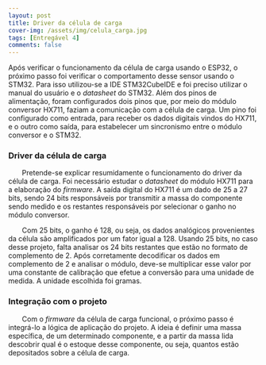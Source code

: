 ```yaml
---
layout: post
title: Driver da célula de carga
cover-img: /assets/img/celula_carga.jpg
tags: [Entregável 4]
comments: false
---
```


Após verificar o funcionamento da célula de carga usando o ESP32, o próximo passo foi verificar o comportamento desse sensor usando o STM32. 
Para isso utilizou-se a IDE STM32CubeIDE e foi preciso utilizar o manual do usuário e o *datasheet* do STM32. Além dos pinos de alimentação,
foram configurados dois pinos que, por meio do módulo conversor HX711, faziam a comunicação com a célula de carga. Um pino foi configurado
como entrada, para receber os dados digitais vindos do HX711, e o outro como saída, para estabelecer um sincronismo entre o módulo conversor
e o STM32.

### Driver da célula de carga

&nbsp;&nbsp;&nbsp;&nbsp;&nbsp;&nbsp; Pretende-se explicar resumidamente o funcionamento do driver da célula de carga. Foi necessário estudar
o *datasheet* do módulo HX711 para a elaboração do *firmware*. A saída digital do HX711 é um dado de 25 a 27 bits, sendo 24 bits responsáveis
por transmitir a massa do componente sendo medido e os restantes responsáveis por selecionar o ganho no módulo conversor.

&nbsp;&nbsp;&nbsp;&nbsp;&nbsp;&nbsp; Com 25 bits, o ganho 
é 128, ou seja, os dados analógicos provenientes da célula são amplificados por um fator igual a 128. Usando 25 bits, no caso desse projeto, 
falta analisar os 24 bits restantes que estão no formato de complemento de 2. Após corretamente decodificar os dados em complemento de 2 e analisar
o módulo, deve-se multiplicar esse valor por uma constante de calibração que efetue a conversão para uma unidade de medida. A unidade escolhida 
foi gramas.

### Integração com o projeto

&nbsp;&nbsp;&nbsp;&nbsp;&nbsp;&nbsp; Com o *firmware* da célula de carga funcional, o próximo passo é integrá-lo a lógica de aplicação do projeto.
A ideia é definir uma massa específica, de um determinado componente, e a partir da massa lida descobrir qual é o estoque desse componente, ou seja,
quantos estão depositados sobre a célula de carga.

                                                                                                                
                                                                                                              
